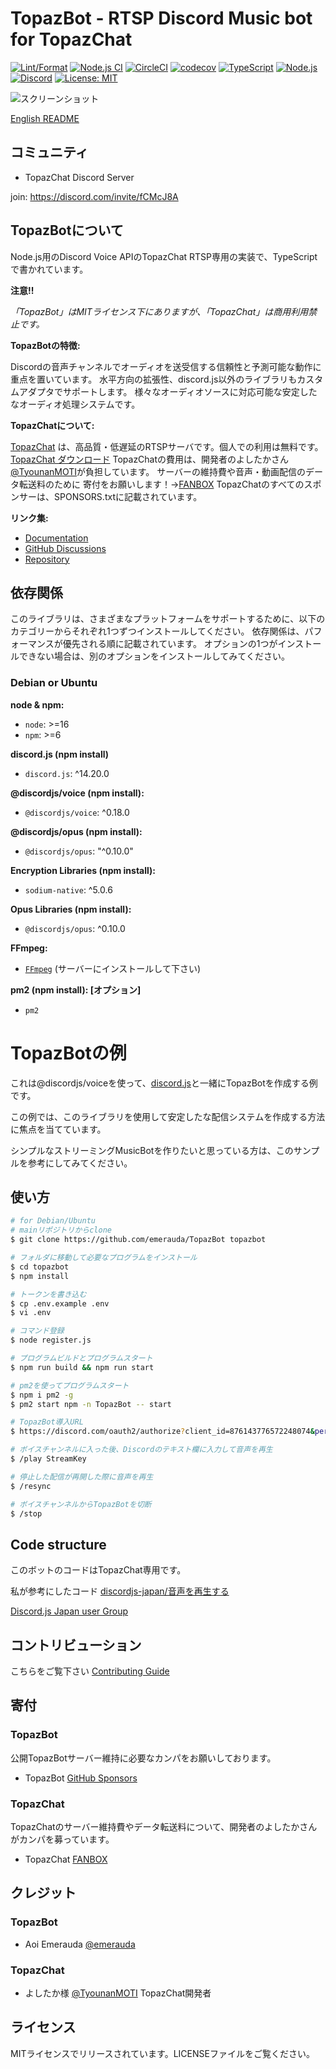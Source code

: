 # TopazBot - RTSP Discord Music bot for TopazChat

[![Lint/Format](https://github.com/emerauda/TopazBot/actions/workflows/lint.yml/badge.svg)](https://github.com/emerauda/TopazBot/actions/workflows/lint.yml)
[![Node.js CI](https://github.com/emerauda/TopazBot/actions/workflows/node.js.yml/badge.svg)](https://github.com/emerauda/TopazBot/actions/workflows/node.js.yml)
[![CircleCI](https://circleci.com/gh/emerauda/TopazBot/tree/main.svg?style=svg)](https://circleci.com/gh/emerauda/TopazBot/tree/main)
[![codecov](https://codecov.io/gh/emerauda/TopazBot/graph/badge.svg?token=PSJ1EUT6QO)](https://codecov.io/gh/emerauda/TopazBot)
[![TypeScript](https://img.shields.io/badge/TypeScript-007ACC?style=flat&logo=typescript&logoColor=white)](https://www.typescriptlang.org/)
[![Node.js](https://img.shields.io/badge/Node.js-22.x-green.svg)](https://nodejs.org/)
[![Discord](https://img.shields.io/badge/Discord-Bot-5865F2?style=flat&logo=discord&logoColor=white)](https://discord.com/)
[![License: MIT](https://img.shields.io/badge/License-MIT-yellow.svg)](https://opensource.org/licenses/MIT)

![スクリーンショット](https://github.com/emerauda/TopazBot/assets/35634920/d95514b6-7993-4a35-ba02-c0f5736eb20a)

[English README](./README.md)

## コミュニティ

- TopazChat Discord Server

join: https://discord.com/invite/fCMcJ8A

## TopazBotについて

Node.js用のDiscord Voice APIのTopazChat RTSP専用の実装で、TypeScriptで書かれています。

**注意!!**

_「TopazBot」はMITライセンス下にありますが、「TopazChat」は商用利用禁止です。_

**TopazBotの特徴:**

Discordの音声チャンネルでオーディオを送受信する信頼性と予測可能な動作に重点を置いています。
水平方向の拡張性、discord.js以外のライブラリもカスタムアダプタでサポートします。
様々なオーディオソースに対応可能な安定したなオーディオ処理システムです。

**TopazChatについて:**

[TopazChat](https://github.com/TopazChat/TopazChat)
は、高品質・低遅延のRTSPサーバです。個人での利用は無料です。
[TopazChat ダウンロード](https://booth.pm/ja/items/1752066)
TopazChatの費用は、開発者のよしたかさん[@TyounanMOTI](https://github.com/TyounanMOTI)が負担しています。
サーバーの維持費や音声・動画配信のデータ転送料のために
寄付をお願いします！→[FANBOX](https://tyounanmoti.fanbox.cc/)
TopazChatのすべてのスポンサーは、SPONSORS.txtに記載されています。

**リンク集:**

- [Documentation](https://emerauda.github.io/TopazBot)
- [GitHub Discussions](https://github.com/emerauda/TopazBot/discussions)
- [Repository](https://github.com/emerauda/TopazBot)

## 依存関係

このライブラリは、さまざまなプラットフォームをサポートするために、以下のカテゴリーからそれぞれ1つずつインストールしてください。
依存関係は、パフォーマンスが優先される順に記載されています。
オプションの1つがインストールできない場合は、別のオプションをインストールしてみてください。

### Debian or Ubuntu

**node & npm:**

- `node`: >=16
- `npm`: >=6

**discord.js (npm install)**

- `discord.js`: ^14.20.0

**@discordjs/voice (npm install):**

- `@discordjs/voice`: ^0.18.0

**@discordjs/opus (npm install):**

- `@discordjs/opus`: "^0.10.0"

**Encryption Libraries (npm install):**

- `sodium-native`: ^5.0.6

**Opus Libraries (npm install):**

- `@discordjs/opus`: ^0.10.0

**FFmpeg:**

- [`FFmpeg`](https://ffmpeg.org/) (サーバーにインストールして下さい)

**pm2 (npm install): [オプション]**

- `pm2`

# TopazBotの例

これは@discordjs/voiceを使って、[discord.js](https://github.com/discordjs/discord.js)と一緒にTopazBotを作成する例です。

この例では、このライブラリを使用して安定したな配信システムを作成する方法に焦点を当てています。

シンプルなストリーミングMusicBotを作りたいと思っている方は、このサンプルを参考にしてみてください。

## 使い方

```bash
# for Debian/Ubuntu
# mainリポジトリからclone
$ git clone https://github.com/emerauda/TopazBot topazbot

# フォルダに移動して必要なプログラムをインストール
$ cd topazbot
$ npm install

# トークンを書き込む
$ cp .env.example .env
$ vi .env

# コマンド登録
$ node register.js

# プログラムビルドとプログラムスタート
$ npm run build && npm run start

# pm2を使ってプログラムスタート
$ npm i pm2 -g
$ pm2 start npm -n TopazBot -- start

# TopazBot導入URL
$ https://discord.com/oauth2/authorize?client_id=876143776572248074&permissions=2150631424&integration_type=0&scope=bot

# ボイスチャンネルに入った後、Discordのテキスト欄に入力して音声を再生
$ /play StreamKey

# 停止した配信が再開した際に音声を再生
$ /resync

# ボイスチャンネルからTopazBotを切断
$ /stop
```

## Code structure

このボットのコードはTopazChat専用です。

私が参考にしたコード [discordjs-japan/音声を再生する](https://scrapbox.io/discordjs-japan/%E9%9F%B3%E5%A3%B0%E3%82%92%E5%86%8D%E7%94%9F%E3%81%99%E3%82%8B)

[Discord.js Japan user Group](https://scrapbox.io/discordjs-japan/)

## コントリビューション

こちらをご覧下さい [Contributing Guide](https://github.com/emerauda/topazbot/blob/main/.github/CONTRIBUTING.md)

## 寄付

### TopazBot

公開TopazBotサーバー維持に必要なカンパをお願いしております。

- TopazBot [GitHub Sponsors](https://github.com/sponsors/ROZ-MOFUMOFU-ME?o=sd&sc=t)

### TopazChat

TopazChatのサーバー維持費やデータ転送料について、開発者のよしたかさんがカンパを募っています。

- TopazChat [FANBOX](https://tyounanmoti.fanbox.cc/)

## クレジット

### TopazBot

- Aoi Emerauda [@emerauda](https://github.com/emerauda)

### TopazChat

- よしたか様 [@TyounanMOTI](https://github.com/TyounanMOTI) TopazChat開発者

## ライセンス

MITライセンスでリリースされています。LICENSEファイルをご覧ください。
